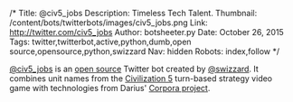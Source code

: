 /*
Title: @civ5_jobs
Description: Timeless Tech Talent.
Thumbnail: /content/bots/twitterbots/images/civ5_jobs.png
Link: http://twitter.com/civ5_jobs
Author: botsheeter.py
Date: October 26, 2015
Tags: twitter,twitterbot,active,python,dumb,open source,opensource,python,swizzard
Nav: hidden
Robots: index,follow
*/

[@civ5_jobs](http://twitter.com/civ5_jobs) is an [open source](https://github.com/swizzard/civjobs) Twitter bot created by [@swizzard](https://twitter.com/). It combines unit names from the [Civilization 5](https://en.wikipedia.org/wiki/Civilization_V) turn-based strategy video game with technologies from Darius' [Corpora project](https://github.com/dariusk/corpora).

